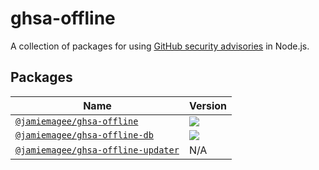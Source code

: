 # ghsa-offline

A collection of packages for using [GitHub security advisories](https://github.com/advisories) in Node.js.

## Packages

| Name                                                          | Version                                                                                                                                        |
|---------------------------------------------------------------|------------------------------------------------------------------------------------------------------------------------------------------------|
| [`@jamiemagee/ghsa-offline`](./packages/ghsa-offline)         | [![](https://img.shields.io/npm/v/@jamiemagee/ghsa-offline?style=for-the-badge)](https://www.npmjs.com/package/@jamiemagee/ghsa-offline)       |
| [`@jamiemagee/ghsa-offline-db`](./packages/ghsa-offline)      | [![](https://img.shields.io/npm/v/@jamiemagee/ghsa-offline-db?style=for-the-badge)](https://www.npmjs.com/package/@jamiemagee/ghsa-offline-db) |
| [`@jamiemagee/ghsa-offline-updater`](./packages/ghsa-offline) | N/A                                                                                                                                            |
